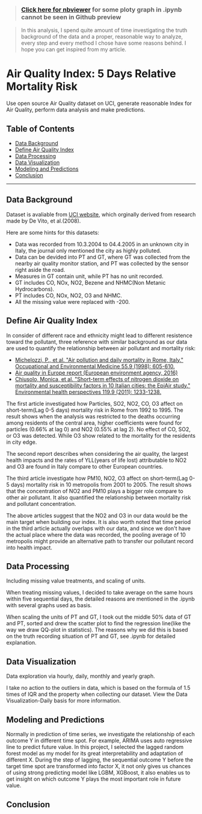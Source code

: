 > ### [Click here for nbviewer](https://nbviewer.jupyter.org/github/Jerry-Tse/TimeSeries_AirQualityIndex/blob/master/Project_Air_Quality_1.ipynb) for some ploty graph in .ipynb cannot be seen in Github preview
  
> In this analysis, I spend quite amount of time investigating the truth background of the data and a proper, reasonable way to analyze, every step and every method I chose have some reasons behind. I hope you can get inspired from my article.

# Air Quality Index: 5 Days Relative Mortality Risk
Use open source Air Quality dataset on UCI, generate reasonable Index for Air Quality, perform data analysis and make predictions.

## Table of Contents
- [Data Background](#data-background)
- [Define Air Quality Index](#define-air-quality-index)
- [Data Processing](#data-processing)
- [Data Visualization](#data-visualization)
- [Modeling and Predictions](#modeling-and-predictions)
- [Conclusion](#conclusion)


---


## Data Background
Dataset is avaliable from [UCI website](https://archive.ics.uci.edu/ml/datasets/Air+Quality), which orginally derived from research made by De Vito, et al.(2008).  
  
Here are some hints for this datasets:  
* Data was recorded from 10.3.2004 to 04.4.2005 in an unknown city in Italy, the journal only mentioned the city as highly polluted.
* Data can be devided into PT and GT, where GT was collected from the nearby air quality monitor station, and PT was collected by the sensor right aside the road.
* Measures in GT contain unit, while PT has no unit recorded.
* GT includes CO, NOx, NO2, Bezene and NHMC(Non Metanic Hydrocarbons).
* PT includes CO, NOx, NO2, O3 and NHMC.
* All the missing value were replaced with -200.
  
## Define Air Quality Index
In consider of different race and ethnicity might lead to different resistence toward the pollutant, three reference with similar background as our data are used to quantify the relationship between air pollutant and mortality risk:
* [Michelozzi, P., et al. "Air pollution and daily mortality in Rome, Italy." Occupational and Environmental Medicine 55.9 (1998): 605-610.](https://oem.bmj.com/content/55/9/605.short)
* [Air quality in Europe report (European environment agency, 2016)](https://www.eea.europa.eu/publications/air-quality-in-europe-2016)
* [Chiusolo, Monica, et al. "Short-term effects of nitrogen dioxide on mortality and susceptibility factors in 10 Italian cities: the EpiAir study." Environmental health perspectives 119.9 (2011): 1233-1238.](https://www.ncbi.nlm.nih.gov/pmc/articles/PMC3230391/)
  
The first article investigated how Particles, SO2, NO2, CO, O3 affect on short-term(Lag 0-5 days) mortality risk in Rome from 1992 to 1995. The result shows when the analysis was restricted to the deaths occurring among residents of the central area, higher coefficients were found for particles (0.66% at lag 0) and NO2 (0.55% at lag 2). No effect of
CO, SO2, or O3 was detected. While O3 show related to the mortality for the residents in city edge.
  
The second report describes when considering the air quality, the largest health impacts and the rates of YLL(years of life lost) attributable to NO2 and O3 are found in Italy compare to other European countries.
  
The third article investigate how PM10, NO2, O3 affect on short-term(Lag 0-5 days) mortality risk in 10 metropolis from 2001 to 2005. The result shows that the concentration of NO2 and PM10 plays a bigger role compare to other air pollutant. It also quantified the relationship between mortality risk and pollutant concentration.
  
The above articles suggest that the NO2 and O3 in our data would be the main target when building our index. It is also worth noted that time period in the third article actually overlaps with our data, and since we don't have the actual place where the data was recorded, the pooling average of 10 metropolis might provide an alternative path to transfer our pollutant record into health impact.

## Data Processing
Including missing value treatments, and scaling of units. 
  
When treating missing values, I decided to take average on the same hours within five sequential days, the detailed reasons are mentioned in the .ipynb with several graphs used as basis.
  
When scaling the units of PT and GT, I took out the middle 50% data of GT and PT, sorted and drew the scatter plot to find the regression line(like the way we draw QQ-plot in statistics). The reasons why we did this is based on the truth recording situation of PT and GT, see .ipynb for detailed explanation.
  
## Data Visualization
Data exploration via hourly, daily, monthly and yearly graph.
  
I take no action to the outliers in data, which is based on the formula of 1.5 times of IQR and the property when collecting our dataset. View the Data Visualization-Daily basis for more information.
  
## Modeling and Predictions
Normally in prediction of time series, we investigate the relationship of each outcome Y in different time spot. For example, ARIMA uses auto regressive line to predict future value. In this project, I selected the lagged random forest model as my model for its great interpretability and adaptation of different X. During the step of lagging, the sequential outcome Y before the target time spot are transformed into factor X, it not only gives us chances of using strong predicting model like LGBM, XGBoost, it also enables us to get insight on which outcome Y plays the most important role in future value.

## Conclusion
